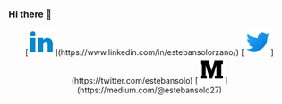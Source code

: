 ### Hi there 👋

<!--
**estebansolo/estebansolo** is a ✨ _special_ ✨ repository because its `README.md` (this file) appears on your GitHub profile.

Here are some ideas to get you started:

- 🔭 I’m currently working on ...
- 🌱 I’m currently learning ...
- 👯 I’m looking to collaborate on ...
- 🤔 I’m looking for help with ...
- 💬 Ask me about ...
- 📫 How to reach me: ...
- 😄 Pronouns: ...
- ⚡ Fun fact: ...
-->

<center>
  [<img src="linkedin.png">](https://www.linkedin.com/in/estebansolorzano/)
  [<img src="twitter.png">](https://twitter.com/estebansolo)
  [<img src="medium.png">](https://medium.com/@estebansolo27)
</center>

